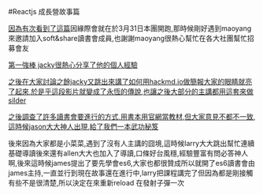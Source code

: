 #Reactjs 成長營故事篇


[因為有次看到了這篇](https://www.youtube.com/watch?v=sHsmh3eRP04)因緣際會就在於3月31日本團開跑,那時候剛好遇到maoyang來邀請加入soft&share讀書會成員,也謝謝maoyang很熱心幫忙在各大社團幫忙招募會友

[第一強棒 jacky很熱心分享了他的個人經驗](http://www.slideshare.net/hungjie19/hello-reactjs-01-bulid-my-first-web-app)

[之後在大家討論之餘jacky又跳出來講了如何用hackmd.io做簡報大家的眼睛就亮了起來,於是乎這段影片就變成了永恆的傳說,也讓之後大部分的主講都用這套來做silder](https://www.youtube.com/watch?v=8maKJ6CJ9no)

[之後調查了許多讀書會要進行的方式,用書本用官網當教材,但大家意見不都不一致,這時候jason大大神人出現,給了我們一本武功秘笈](https://github.com/shiningjason1989/react-quick-tutorial
)

後來因為大家都是小菜菜,遇到了沒有人主講的囧境,這時候larry大大跳出幫忙連續基礎導讀後來還有allen大大也加入了導讀,口條好台風穩,經驗豐富有問必答神人啊,後來這時候james提出了要先學會es6,大家也都很贊成所以就開了es6讀書會由james主持,一直並行到現在故事還在進行中,larry把課程講完了但因為都是剛接觸有些不是很清楚,所以決定在來重新reload 在發射子彈一次
